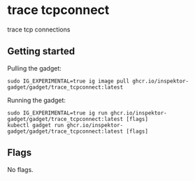 # trace tcpconnect

trace tcp connections

## Getting started
Pulling the gadget:
```
sudo IG_EXPERIMENTAL=true ig image pull ghcr.io/inspektor-gadget/gadget/trace_tcpconnect:latest
```
Running the gadget:
```
sudo IG_EXPERIMENTAL=true ig run ghcr.io/inspektor-gadget/gadget/trace_tcpconnect:latest [flags]
kubectl gadget run ghcr.io/inspektor-gadget/gadget/trace_tcpconnect:latest [flags]
```

## Flags
No flags.